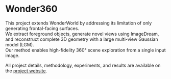 # Wonder360

This project extends WonderWorld by addressing its limitation of only generating frontal-facing surfaces.  
We extract foreground objects, generate novel views using ImageDream, and reconstruct complete 3D geometry with a large multi-view Gaussian model (LGM).  
Our method enables high-fidelity 360° scene exploration from a single input image.

All project details, methodology, experiments, and results are available on the [project website](https://xximiaxx.github.io/Wonder360/).
